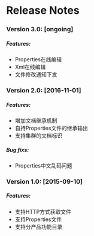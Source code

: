 # Release Notes

### Version 3.0: [ongoing]

##### Features:

- Properties在线编辑
- Xml在线编辑
- 文件修改通知下发

### Version 2.0: [2016-11-01]

##### Features:

- 增加文档继承机制
- 自持Properties文件的继承输出
- 支持集群的文档标识

##### Bug fixs:

- Properties中文乱码问题

### Version 1.0: [2015-09-10]

##### Features:

- 支持HTTP方式获取文件
- 支持Properties文件
- 支持分产品功能目录